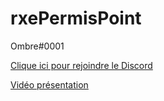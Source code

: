 # rxePermisPoint 

Ombre#0001

[Clique ici pour rejoindre le Discord](https://discord.gg/fivemfrance)

[Vidéo présentation](https://youtu.be/4bNFGzZuDaI)
 
